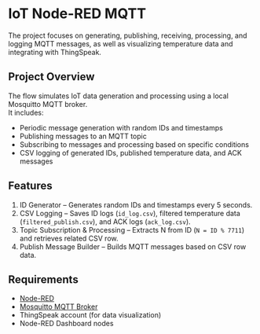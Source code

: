 # IoT Node-RED MQTT

The project focuses on generating, publishing, receiving, processing, and logging MQTT messages, as well as visualizing temperature data and integrating with ThingSpeak.

## Project Overview
The flow simulates IoT data generation and processing using a local Mosquitto MQTT broker.  
It includes:
- Periodic message generation with random IDs and timestamps
- Publishing messages to an MQTT topic
- Subscribing to messages and processing based on specific conditions
- CSV logging of generated IDs, published temperature data, and ACK messages

## Features
1. ID Generator – Generates random IDs and timestamps every 5 seconds.
2. CSV Logging – Saves ID logs (`id_log.csv`), filtered temperature data (`filtered_publish.csv`), and ACK logs (`ack_log.csv`).
3. Topic Subscription & Processing – Extracts N from ID (`N = ID % 7711`) and retrieves related CSV row.
4. Publish Message Builder – Builds MQTT messages based on CSV row data.

## Requirements
- [Node-RED](https://nodered.org/)
- [Mosquitto MQTT Broker](https://mosquitto.org/)
- ThingSpeak account (for data visualization)
- Node-RED Dashboard nodes

